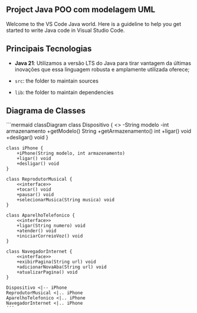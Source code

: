 ## Project Java POO com modelagem UML

Welcome to the VS Code Java world. Here is a guideline to help you get started to write Java code in Visual Studio Code.

## Principais Tecnologias
- **Java 21**: Utilizamos a versão LTS do Java para tirar vantagem da últimas inovações que essa linguagem robusta e amplamente utilizada oferece;

- `src`: the folder to maintain sources
- `lib`: the folder to maintain dependencies



## Diagrama de Classes

´´´mermaid
classDiagram
    class Dispositivo {
        <<abstract>>
        -String modelo
        -int armazenamento
        +getModelo() String
        +getArmazenamento() int
        +ligar() void
        +desligar() void
    }

    class iPhone {
        +iPhone(String modelo, int armazenamento)
        +ligar() void
        +desligar() void
    }

    class ReprodutorMusical {
        <<interface>>
        +tocar() void
        +pausar() void
        +selecionarMusica(String musica) void
    }

    class AparelhoTelefonico {
        <<interface>>
        +ligar(String numero) void
        +atender() void
        +iniciarCorreioVoz() void
    }

    class NavegadorInternet {
        <<interface>>
        +exibirPagina(String url) void
        +adicionarNovaAba(String url) void
        +atualizarPagina() void
    }

    Dispositivo <|-- iPhone
    ReprodutorMusical <|.. iPhone
    AparelhoTelefonico <|.. iPhone
    NavegadorInternet <|.. iPhone
    ´´´

